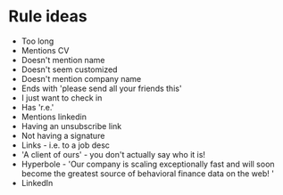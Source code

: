 # Rule ideas

* Too long
* Mentions CV
* Doesn't mention name
* Doesn't seem customized
* Doesn't mention company name
* Ends with 'please send all your friends this'
* I just want to check in
* Has 'r.e.'
* Mentions linkedin
* Having an unsubscribe link
* Not having a signature
* Links - i.e. to a job desc
* 'A client of ours' - you don't actually say who it is!
* Hyperbole - 'Our company is scaling exceptionally fast and will soon become the greatest source of behavioral finance data on the web! '
* LinkedIn